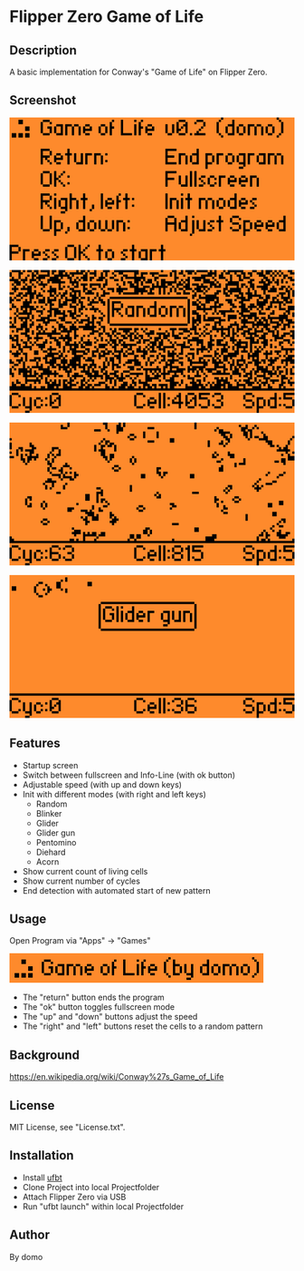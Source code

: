 
# Flipper Zero Game of Life

## Description

A basic implementation for Conway's "Game of Life" on Flipper Zero.

## Screenshot

![Screenshot](./Screenshot1.png)

![Screenshot](./Screenshot2.png)

![Screenshot](./Screenshot3.png)

![Screenshot](./Screenshot4.png)

## Features

- Startup screen
- Switch between fullscreen and Info-Line (with ok button)
- Adjustable speed (with up and down keys)
- Init with different modes (with right and left keys)
  - Random
  - Blinker
  - Glider
  - Glider gun
  - Pentomino
  - Diehard
  - Acorn
- Show current count of living cells
- Show current number of cycles
- End detection with automated start of new pattern

## Usage

Open Program via "Apps" -> "Games"

![Screenshot](./ScreenshotApp.png)

- The "return" button ends the program
- The "ok" button toggles fullscreen mode
- The "up" and "down" buttons adjust the speed
- The "right" and "left" buttons reset the cells to a random pattern

## Background

<https://en.wikipedia.org/wiki/Conway%27s_Game_of_Life>

## License

MIT License, see "License.txt".

## Installation

- Install [ufbt](https://github.com/flipperdevices/flipperzero-ufbt)
- Clone Project into local Projectfolder
- Attach Flipper Zero via USB
- Run "ufbt launch" within local Projectfolder

## Author

By domo
